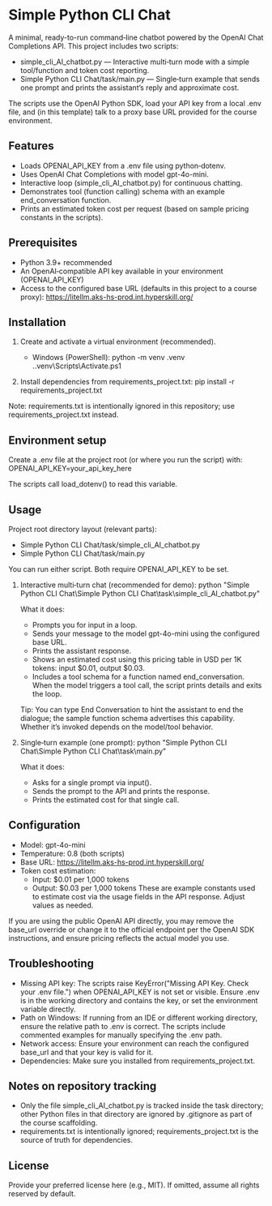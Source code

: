 # Simple Python CLI Chat

A minimal, ready-to-run command‑line chatbot powered by the OpenAI Chat Completions API. This project includes two scripts:
- simple_cli_AI_chatbot.py — Interactive multi‑turn mode with a simple tool/function and token cost reporting.
- Simple Python CLI Chat/task/main.py — Single‑turn example that sends one prompt and prints the assistant’s reply and approximate cost.

The scripts use the OpenAI Python SDK, load your API key from a local .env file, and (in this template) talk to a proxy base URL provided for the course environment.


## Features
- Loads OPENAI_API_KEY from a .env file using python‑dotenv.
- Uses OpenAI Chat Completions with model gpt-4o-mini.
- Interactive loop (simple_cli_AI_chatbot.py) for continuous chatting.
- Demonstrates tool (function calling) schema with an example end_conversation function.
- Prints an estimated token cost per request (based on sample pricing constants in the scripts).


## Prerequisites
- Python 3.9+ recommended
- An OpenAI‑compatible API key available in your environment (OPENAI_API_KEY)
- Access to the configured base URL (defaults in this project to a course proxy):
  https://litellm.aks-hs-prod.int.hyperskill.org/


## Installation
1) Create and activate a virtual environment (recommended).
   - Windows (PowerShell):
     python -m venv .venv
     .\.venv\Scripts\Activate.ps1

2) Install dependencies from requirements_project.txt:
   pip install -r requirements_project.txt

Note: requirements.txt is intentionally ignored in this repository; use requirements_project.txt instead.


## Environment setup
Create a .env file at the project root (or where you run the script) with:
OPENAI_API_KEY=your_api_key_here

The scripts call load_dotenv() to read this variable.


## Usage
Project root directory layout (relevant parts):
- Simple Python CLI Chat/task/simple_cli_AI_chatbot.py
- Simple Python CLI Chat/task/main.py

You can run either script. Both require OPENAI_API_KEY to be set.

1) Interactive multi‑turn chat (recommended for demo):
   python "Simple Python CLI Chat\Simple Python CLI Chat\task\simple_cli_AI_chatbot.py"

   What it does:
   - Prompts you for input in a loop.
   - Sends your message to the model gpt-4o-mini using the configured base URL.
   - Prints the assistant response.
   - Shows an estimated cost using this pricing table in USD per 1K tokens: input $0.01, output $0.03.
   - Includes a tool schema for a function named end_conversation. When the model triggers a tool call, the script prints details and exits the loop.

   Tip: You can type End Conversation to hint the assistant to end the dialogue; the sample function schema advertises this capability. Whether it’s invoked depends on the model/tool behavior.

2) Single‑turn example (one prompt):
   python "Simple Python CLI Chat\Simple Python CLI Chat\task\main.py"

   What it does:
   - Asks for a single prompt via input().
   - Sends the prompt to the API and prints the response.
   - Prints the estimated cost for that single call.


## Configuration
- Model: gpt-4o-mini
- Temperature: 0.8 (both scripts)
- Base URL: https://litellm.aks-hs-prod.int.hyperskill.org/
- Token cost estimation:
  - Input: $0.01 per 1,000 tokens
  - Output: $0.03 per 1,000 tokens
  These are example constants used to estimate cost via the usage fields in the API response. Adjust values as needed.

If you are using the public OpenAI API directly, you may remove the base_url override or change it to the official endpoint per the OpenAI SDK instructions, and ensure pricing reflects the actual model you use.


## Troubleshooting
- Missing API key: The scripts raise KeyError("Missing API Key. Check your .env file.") when OPENAI_API_KEY is not set or visible. Ensure .env is in the working directory and contains the key, or set the environment variable directly.
- Path on Windows: If running from an IDE or different working directory, ensure the relative path to .env is correct. The scripts include commented examples for manually specifying the .env path.
- Network access: Ensure your environment can reach the configured base_url and that your key is valid for it.
- Dependencies: Make sure you installed from requirements_project.txt.


## Notes on repository tracking
- Only the file simple_cli_AI_chatbot.py is tracked inside the task directory; other Python files in that directory are ignored by .gitignore as part of the course scaffolding.
- requirements.txt is intentionally ignored; requirements_project.txt is the source of truth for dependencies.


## License
Provide your preferred license here (e.g., MIT). If omitted, assume all rights reserved by default.
